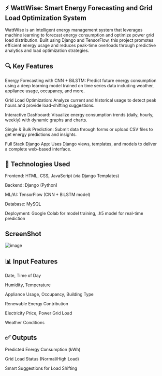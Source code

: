 ## ⚡ WattWise: Smart Energy Forecasting and Grid Load Optimization System
WattWise is an intelligent energy management system that leverages machine learning to forecast energy consumption and optimize power grid load distribution. Built using Django and TensorFlow, this project promotes efficient energy usage and reduces peak-time overloads through predictive analytics and load optimization strategies.

## 🔍 Key Features
Energy Forecasting with CNN + BiLSTM: Predict future energy consumption using a deep learning model trained on time series data including weather, appliance usage, occupancy, and more.

Grid Load Optimization: Analyze current and historical usage to detect peak hours and provide load-shifting suggestions.

Interactive Dashboard: Visualize energy consumption trends (daily, hourly, weekly) with dynamic graphs and charts.

Single & Bulk Prediction: Submit data through forms or upload CSV files to get energy predictions and insights.

Full Stack Django App: Uses Django views, templates, and models to deliver a complete web-based interface.

## 🧠 Technologies Used
Frontend: HTML, CSS, JavaScript (via Django Templates)

Backend: Django (Python)

ML/AI: TensorFlow (CNN + BiLSTM model)

Database: MySQL

Deployment: Google Colab for model training, .h5 model for real-time prediction

## ScreenShot
![image](https://github.com/user-attachments/assets/b40ecbae-f7ed-495f-9188-c1e7ac65ca25)

## 📊 Input Features
Date, Time of Day

Humidity, Temperature

Appliance Usage, Occupancy, Building Type

Renewable Energy Contribution

Electricity Price, Power Grid Load

Weather Conditions

## ✅ Outputs
Predicted Energy Consumption (kWh)

Grid Load Status (Normal/High Load)

Smart Suggestions for Load Shifting



